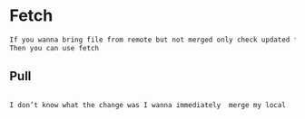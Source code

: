 # Fetch


```bash
If you wanna bring file from remote but not merged only check updated file 
Then you can use fetch 

```
## Pull 

```bash

I don’t know what the change was I wanna immediately  merge my local 
```
